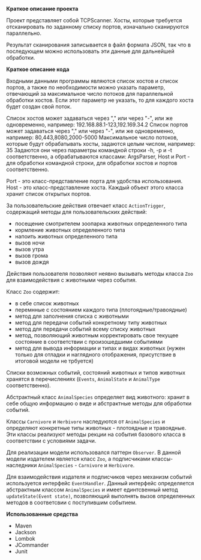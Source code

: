 **Краткое описание проекта**

Проект представляет собой TCPScanner. Хосты, которые требуется
отсканировать по заданному списку портов, изначально сканируются параллельно.

Результат сканирования записывается в файл формата JSON, так что
в последующем можно использовать эти данные для дальнейшей обработки.

**Краткое описание кода** 

Входными данными программы являются список хостов и список портов, а также по необходимости
можно указать параметр, отвечающий за максимальное число потоков для параллельной обработки хостов.
Если этот параметр не указать, то для каждого хоста будет создан свой поток.

Список хостов может задаваться через "," или через "-", или же одновременно, например: 192.168.88.1-123,192.169.34.2
Список портов может задаваться через "," или через "-", или же одновременно, например: 80,443,8080,2000-5000
Максимальное число потоков, которые будут обрабатывать хосты, задаются целым числом, например: 35
Задаются они через параметры командной строки -h, -p и -t соответственно, а обрабатываются классами:
ArgsParser, Host и Port - для обработки командной строки, для обработки хостов и портов соответственно.

Port - это класс-представление порта для удобства использования.
Host - это класс-представление хоста. Каждый объект этого класса хранит список открытых портов.

За пользовательские действия отвечает класс `ActionTrigger`, содержащий методы
для пользовательских действий:
* посещение смотрителем зоопарка животных определенного типа
* кормление животных определенного типа
* напоить животных определенного типа
* вызов ночи
* вызов утра
* вызов грома
* вызов дождя

Действия пользователя позволяют неявно вызывать методы класса `Zoo`
для взаимодействия с животными через события.

Класс `Zoo` содержит:
* в себе список животных
* перемнные с состоянием каждого типа (плотоядные/травоядные) 
* метод для заполнения списка с животными
* метод для передачи событий конкретному типу животных
* метод для передачи событий всему списку животных
* метод, позволяющий животным корректировать свое текущее состояние
в соответствии с произошедшими событиями
* метод для вывода информации и типах и видах животных (нужен только
для отладки и наглядного отображения, присутствие в итоговой 
модели не трбуется)

Списки возможных событий, состояний животных и типов животных хранятся в 
перечислениях (`Events`, `AnimalState` и `AnimalType` соответственно).

Абстрактный класс `AnimalSpecies` определяет вид животного: хранит в 
себе общую информацию о виде и абстрактные методы для обработки событий.

Классы `Carnivore` и `Herbivore` наследуются от `AnimalSpecies` и определяют 
конкретные типы животных - плотоядные и травоядные. Эти классы реализуют 
методы рекции на события базового класса в соответствии с условиями задачи. 

Для реализации модели использовался паттерн `Observer`. В данной модели 
издателем является класс `Zoo`, а подписчиками классы-наследники 
`AnimalSpecies` - `Carnivore` и `Herbivore`.

Для взаимодействия издателя и подписчиков через механизм событий 
используется интерфейс `EventHandler`. Данный интерфейс 
определяется абстрактным классом `AnimalSpecies` и имеет единтсвенный метод 
`updateState(Event state)`, позволяющий выполнять вызов определенных 
методов в соответсвии с поступившим событием.

**Использованные средства**

* Maven
* Jackson
* Lombok
* JCommander
* Junit
